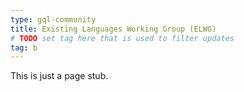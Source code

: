 ```yaml
---
type: gql-community
title: Existing Languages Working Group (ELWG)
# TODO set tag here that is used to filter updates
tag: b
---
```


This is just a page stub.
